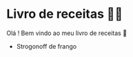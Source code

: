 # Livro de receitas :man_cook:

Olá ! Bem vindo ao meu livro de receitas :wave:

- Strogonoff de frango

  
